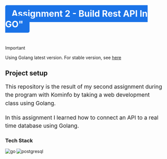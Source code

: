 # <a href="" style="background-color: #1a73e8; color: white; font-weight: bold; padding: 10px 20px; border-radius: 5px; text-decoration: none;">Assignment 2 - Build Rest API In GO"</a>

<br />

> [!IMPORTANT]
> Using Golang latest version. For stable version, see [here](https://go.dev/)

## Project setup

<p style="font-size: 1.1rem; line-height: 1.5; margin-bottom: 20px;">This repository is the result of my second assignment during the program with Kominfo by taking a web development class using Golang.</p>
  <p style="font-size: 1.1rem; line-height: 1.5; margin-bottom: 20px;">In this assignment I learned how to connect an API to a real time database using Golang.</p>

### Tech Stack

<img align="left" alt="go" src="https://img.shields.io/badge/GO-1572B6?style=for-the-badge&logo=go&logoColor=white" /> 
<img align="left" src="https://img.shields.io/badge/postgresql-1572B6?style=for-the-badge&logo=Postgresql&logoColor=2496ED" alt="postgresql" />
